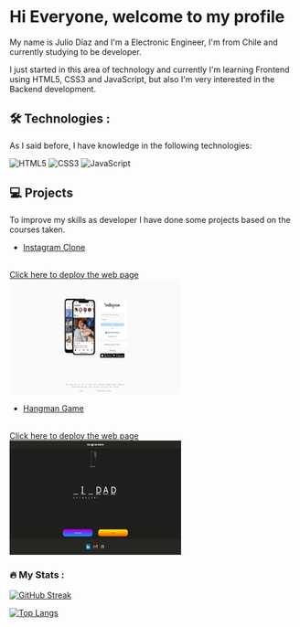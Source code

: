 # Hi Everyone, welcome to my profile

My name is Julio Díaz and I'm a Electronic Engineer, I'm from Chile and currently studying to be developer.

I just started in this area of technology and currently I'm learning Frontend using HTML5, CSS3 and JavaScript, but also I'm very interested in the Backend development.

## :hammer_and_wrench: Technologies : 

As I said before, I have knowledge in the following technologies:

<div>
    <img src="https://user-images.githubusercontent.com/25181517/117447535-f00a3a00-af3d-11eb-89bf-45aaf56dbaf1.png" title=HTML5 alt="HTML5" style= "width:40px; height:40">
    <img src="https://user-images.githubusercontent.com/25181517/183898674-75a4a1b1-f960-4ea9-abcb-637170a00a75.png" title=CSS3 alt="CSS3" style= "width:40px; height:40">
    <img src="https://user-images.githubusercontent.com/25181517/117447155-6a868a00-af3d-11eb-9cfe-245df15c9f3f.png" title=JavaScript alt="JavaScript" style= "width:40px; height:40">

</div>

## :computer: Projects

To improve my skills as developer I have done some projects based on the courses taken.

- <a href="https://github.com/Judvel/Instagram-Clone">Instagram Clone</a>
<br>
<a href="https://judvel.github.io/Instagram-Clone/">Click here to deploy the web page</a>
<img src="https://github.com/Judvel/Instagram-Clone/blob/main/img/homePageDesktop.png" style="width:300px; height:200px">

- <a href="https://github.com/Judvel/Challenge-ONE-Juego-De-Ahorcado">Hangman Game</a>
<br>
<a href="https://judvel.github.io/Challenge-ONE-Juego-De-Ahorcado/">Click here to deploy the web page</a>
<img src="https://github.com/Judvel/Challenge-ONE-Juego-De-Ahorcado/blob/main/img/gamePage.png" style="width:300px; height:200px">

### :fire: My Stats :
[![GitHub Streak](http://github-readme-streak-stats.herokuapp.com?user=Judvel&theme=dark&background=000000)](https://git.io/streak-stats)

[![Top Langs](https://github-readme-stats.vercel.app/api/top-langs/?username=Judvel&layout=compact&theme=vision-friendly-dark)](https://github.com/anuraghazra/github-readme-stats)

